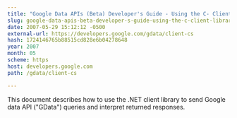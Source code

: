 ```yaml
---
title: "Google Data APIs (Beta) Developer's Guide - Using the C- Client Library"
slug: google-data-apis-beta-developer-s-guide-using-the-c-client-library
date: 2007-05-29 15:12:12 -0500
external-url: https://developers.google.com/gdata/client-cs
hash: 1724146765b88515cd828e6b04278648
year: 2007
month: 05
scheme: https
host: developers.google.com
path: /gdata/client-cs

---
```


This document describes how to use the .NET client library to send Google data API ("GData") queries and interpret returned responses.
